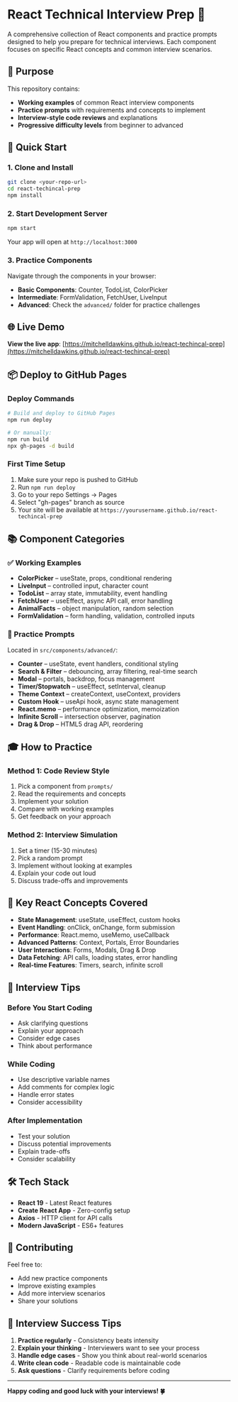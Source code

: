 # React Technical Interview Prep 🚀

A comprehensive collection of React components and practice prompts designed to help you prepare for technical interviews. Each component focuses on specific React concepts and common interview scenarios.

## 🎯 Purpose

This repository contains:
- **Working examples** of common React interview components
- **Practice prompts** with requirements and concepts to implement
- **Interview-style code reviews** and explanations
- **Progressive difficulty levels** from beginner to advanced

## 🚀 Quick Start

### 1. Clone and Install
```bash
git clone <your-repo-url>
cd react-techincal-prep
npm install
```

### 2. Start Development Server
```bash
npm start
```
Your app will open at `http://localhost:3000`

### 3. Practice Components
Navigate through the components in your browser:
- **Basic Components**: Counter, TodoList, ColorPicker
- **Intermediate**: FormValidation, FetchUser, LiveInput
- **Advanced**: Check the `advanced/` folder for practice challenges

## 🌐 Live Demo

**View the live app**: [https://mitchelldawkins.github.io/react-techincal-prep](https://mitchelldawkins.github.io/react-techincal-prep)

## 📦 Deploy to GitHub Pages

### Deploy Commands
```bash
# Build and deploy to GitHub Pages
npm run deploy

# Or manually:
npm run build
npx gh-pages -d build
```

### First Time Setup
1. Make sure your repo is pushed to GitHub
2. Run `npm run deploy`
3. Go to your repo Settings → Pages
4. Select "gh-pages" branch as source
5. Your site will be available at `https://yourusername.github.io/react-techincal-prep`

## 📚 Component Categories

### ✅ Working Examples
- **ColorPicker** – useState, props, conditional rendering
- **LiveInput** – controlled input, character count
- **TodoList** – array state, immutability, event handling
- **FetchUser** – useEffect, async API call, error handling
- **AnimalFacts** – object manipulation, random selection
- **FormValidation** – form handling, validation, controlled inputs

### 🎯 Practice Prompts
Located in `src/components/advanced/`:
- **Counter** – useState, event handlers, conditional styling
- **Search & Filter** – debouncing, array filtering, real-time search
- **Modal** – portals, backdrop, focus management
- **Timer/Stopwatch** – useEffect, setInterval, cleanup
- **Theme Context** – createContext, useContext, providers
- **Custom Hook** – useApi hook, async state management
- **React.memo** – performance optimization, memoization
- **Infinite Scroll** – intersection observer, pagination
- **Drag & Drop** – HTML5 drag API, reordering

## 🎓 How to Practice

### Method 1: Code Review Style
1. Pick a component from `prompts/`
2. Read the requirements and concepts
3. Implement your solution
4. Compare with working examples
5. Get feedback on your approach

### Method 2: Interview Simulation
1. Set a timer (15-30 minutes)
2. Pick a random prompt
3. Implement without looking at examples
4. Explain your code out loud
5. Discuss trade-offs and improvements

## 🧠 Key React Concepts Covered

- **State Management**: useState, useEffect, custom hooks
- **Event Handling**: onClick, onChange, form submission
- **Performance**: React.memo, useMemo, useCallback
- **Advanced Patterns**: Context, Portals, Error Boundaries
- **User Interactions**: Forms, Modals, Drag & Drop
- **Data Fetching**: API calls, loading states, error handling
- **Real-time Features**: Timers, search, infinite scroll

## 📖 Interview Tips

### Before You Start Coding
- Ask clarifying questions
- Explain your approach
- Consider edge cases
- Think about performance

### While Coding
- Use descriptive variable names
- Add comments for complex logic
- Handle error states
- Consider accessibility

### After Implementation
- Test your solution
- Discuss potential improvements
- Explain trade-offs
- Consider scalability

## 🛠️ Tech Stack

- **React 19** - Latest React features
- **Create React App** - Zero-config setup
- **Axios** - HTTP client for API calls
- **Modern JavaScript** - ES6+ features

## 📝 Contributing

Feel free to:
- Add new practice components
- Improve existing examples
- Add more interview scenarios
- Share your solutions

## 🎯 Interview Success Tips

1. **Practice regularly** - Consistency beats intensity
2. **Explain your thinking** - Interviewers want to see your process
3. **Handle edge cases** - Show you think about real-world scenarios
4. **Write clean code** - Readable code is maintainable code
5. **Ask questions** - Clarify requirements before coding

---

**Happy coding and good luck with your interviews! 🍀**